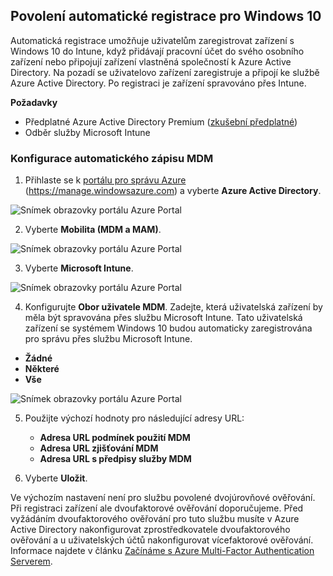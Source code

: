 ## <a name="enable-windows-10-automatic-enrollment"></a>Povolení automatické registrace pro Windows 10

Automatická registrace umožňuje uživatelům zaregistrovat zařízení s Windows 10 do Intune, když přidávají pracovní účet do svého osobního zařízení nebo připojují zařízení vlastněná společností k Azure Active Directory. Na pozadí se uživatelovo zařízení zaregistruje a připojí ke službě Azure Active Directory. Po registraci je zařízení spravováno přes Intune.

**Požadavky**
- Předplatné Azure Active Directory Premium ([zkušební předplatné](http://go.microsoft.com/fwlink/?LinkID=816845))
- Odběr služby Microsoft Intune


### <a name="configure-automatic-mdm-enrollment"></a>Konfigurace automatického zápisu MDM

1. Přihlaste se k [portálu pro správu Azure](https://portal.azure.com) (https://manage.windowsazure.com) a vyberte **Azure Active Directory**.

  ![Snímek obrazovky portálu Azure Portal](../media/auto-enroll-azure-main.png)

2. Vyberte **Mobilita (MDM a MAM)**.

  ![Snímek obrazovky portálu Azure Portal](../media/auto-enroll-mdm.png)

3. Vyberte **Microsoft Intune**.

  ![Snímek obrazovky portálu Azure Portal](../media/auto-enroll-intune.png)

4. Konfigurujte **Obor uživatele MDM**. Zadejte, která uživatelská zařízení by měla být spravována přes službu Microsoft Intune. Tato uživatelská zařízení se systémem Windows 10 budou automaticky zaregistrována pro správu přes službu Microsoft Intune.

  - **Žádné**
  - **Některé**
  - **Vše**

   ![Snímek obrazovky portálu Azure Portal](../media/auto-enroll-scope.png)

5. Použijte výchozí hodnoty pro následující adresy URL:
    - **Adresa URL podmínek použití MDM**
    - **Adresa URL zjišťování MDM**
    - **Adresa URL s předpisy služby MDM**

6. Vyberte **Uložit**.

Ve výchozím nastavení není pro službu povolené dvojúrovňové ověřování. Při registraci zařízení ale dvoufaktorové ověřování doporučujeme. Před vyžádáním dvoufaktorového ověřování pro tuto službu musíte v Azure Active Directory nakonfigurovat zprostředkovatele dvoufaktorového ověřování a u uživatelských účtů nakonfigurovat vícefaktorové ověřování. Informace najdete v článku [Začínáme s Azure Multi-Factor Authentication Serverem](https://docs.microsoft.com/azure/multi-factor-authentication/multi-factor-authentication-get-started-cloud).
